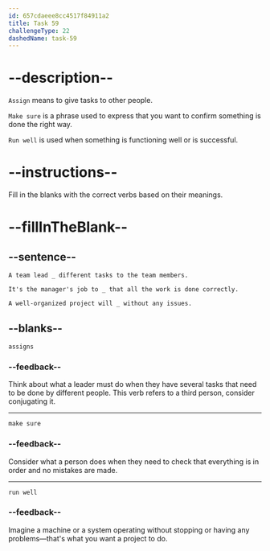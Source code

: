 ```yaml
---
id: 657cdaeee8cc4517f84911a2
title: Task 59
challengeType: 22
dashedName: task-59
---
```


# --description--

`Assign` means to give tasks to other people.

`Make sure` is a phrase used to express that you want to confirm something is done the right way.

`Run well` is used when something is functioning well or is successful.

# --instructions--

Fill in the blanks with the correct verbs based on their meanings.

# --fillInTheBlank--

## --sentence--

`A team lead _ different tasks to the team members.`

`It's the manager's job to _ that all the work is done correctly.`

`A well-organized project will _ without any issues.`

## --blanks--

`assigns`

### --feedback--

Think about what a leader must do when they have several tasks that need to be done by different people. This verb refers to a third person, consider conjugating it. 

---

`make sure`

### --feedback--

Consider what a person does when they need to check that everything is in order and no mistakes are made.

---

`run well`

### --feedback--

Imagine a machine or a system operating without stopping or having any problems—that's what you want a project to do.
